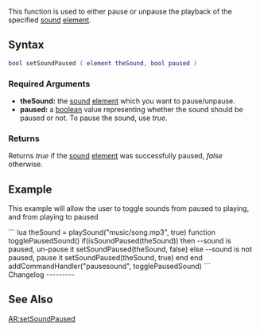 This function is used to either pause or unpause the playback of the specified [sound](/docs/sound.md "wikilink") [element](/element.md "wikilink").

Syntax
------

``` lua
bool setSoundPaused ( element theSound, bool paused )
```

### Required Arguments

-   **theSound:** the [sound](/docs/sound.md "wikilink") [element](/element.md "wikilink") which you want to pause/unpause.
-   **paused:** a [boolean](/docs/boolean.md "wikilink") value representing whether the sound should be paused or not. To pause the sound, use *true*.

### Returns

Returns *true* if the [sound](/docs/sound.md "wikilink") [element](/element.md "wikilink") was successfully paused, *false* otherwise.

Example
-------

This example will allow the user to toggle sounds from paused to playing, and from playing to paused

<section name="Client" class="client" show="true">
``` lua
theSound = playSound("music/song.mp3", true)
function togglePausedSound()
    if(isSoundPaused(theSound)) then --sound is paused, un-pause it
        setSoundPaused(theSound, false)
    else --sound is not paused, pause it
        setSoundPaused(theSound, true)
    end
end
addCommandHandler("pausesound", togglePausedSound)
```

</section>
Changelog
---------

See Also
--------

[AR:setSoundPaused](/docs/ar:setsoundpaused.md "wikilink")
